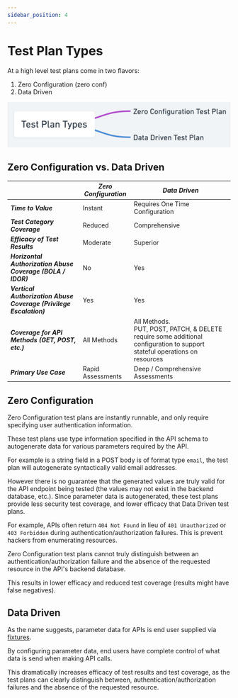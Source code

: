 ```yaml
---
sidebar_position: 4
---
```


# Test Plan Types
At a high level test plans come in two flavors:

1. Zero Configuration (zero conf)
2. Data Driven 

![](../assets/test-plan-types.png)



## Zero Configuration vs. Data Driven

|                                                              | *Zero Configuration* | *Data Driven*                                                |
| :----------------------------------------------------------- | -------------------- | ------------------------------------------------------------ |
| ***Time to Value***                                          | Instant              | Requires One Time Configuration                              |
| ***Test Category Coverage***                                 | Reduced              | Comprehensive                                                |
| ***Efficacy of Test Results***                               | Moderate             | Superior                                                     |
| ***Horizontal Authorization Abuse Coverage (BOLA / IDOR)***  | No                   | Yes                                                          |
| ***Vertical Authorization Abuse Coverage (Privilege Escalation)*** | Yes                  | Yes                                                          |
| ***Coverage for API Methods (GET, POST, etc.)***             | All Methods          | All Methods. <br />PUT, POST, PATCH, & DELETE require some additional configuration to support stateful operations on resources |
| ***Primary Use Case***                                       | Rapid Assessments    | Deep / Comprehensive Assessments                             |

## Zero Configuration

Zero Configuration test plans are instantly runnable, and only require specifying user authentication information.

These test plans use type information specified in the API schema to autogenerate data for various parameters required by the API.

For example is a string field in a POST body is of format type `email`, the test plan will autogenerate syntactically valid email addresses.

However there is no guarantee that the generated values are truly valid for the API endpoint being tested (the values may not exist in the backend database, etc.). Since parameter data is autogenerated, these test plans provide less security test coverage, and lower efficacy that Data Driven test plans.

For example, APIs often return `404 Not Found` in lieu of `401 Unauthorized` or `403 Forbidden` during authentication/authorization failures. This is prevent hackers from enumerating resources.

Zero Configuration test plans cannot truly distinguish between an authentication/authorization failure and the absence of the requested resource in the API's backend database.

This results in lower efficacy and reduced test coverage (results might have false negatives).

## Data Driven
As the name suggests, parameter data for APIs is end user supplied via [fixtures](./fixtures/test-fixtures.md).

By configuring parameter data, end users have complete control of what data is send when making API calls. 

This dramatically increases efficacy of test results and test coverage, as the test plans can clearly distinguish between, authentication/authorization failures and the absence of the requested resource.

